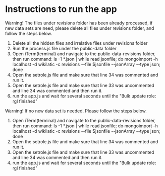 Instructions to run the app
===========================

Warning! The files under revisions folder has been already processed, if new data sets are need, please delete all files under revisions folder, and follow the steps below.

1. Delete all the hidden files and irrelative files under revisions folder
1. Run the process.js file under the public-data folder
1. Open iTerm(terminal) and navigate to the public-data-revisions folder, then run command:
 ls -1 *.json | while read jsonfile; do mongoimport -h localhost -d wikilatic -c revisions --file $jsonfile --jsonArray --type json; done
1. Open the setrole.js file and make sure that line 34 was commented and run it.
1. Open the setrole.js file and make sure that line 33 was uncommented and line 34 was commented and then run it.
1. run the app.js and wait for several seconds until the "Bulk update role: rgl finished"

Warning! If no new data set is needed. Please follow the steps below.
1. Open iTerm(terminal) and navigate to the public-data-revisions folder, then run command:
 ls -1 *.json | while read jsonfile; do mongoimport -h localhost -d wikilatic -c revisions --file $jsonfile --jsonArray --type json; done
1. Open the setrole.js file and make sure that line 34 was commented and run it.
1. Open the setrole.js file and make sure that line 33 was uncommented and line 34 was commented and then run it.
1. run the app.js and wait for several seconds until the "Bulk update role: rgl finished"
